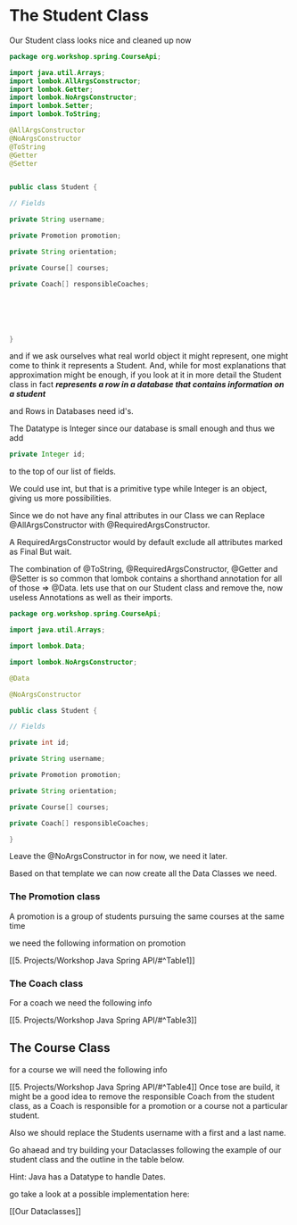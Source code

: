 # The Student Class

Our Student class looks nice and cleaned up now

``` java
package org.workshop.spring.CourseApi;

import java.util.Arrays;
import lombok.AllArgsConstructor;
import lombok.Getter;
import lombok.NoArgsConstructor;
import lombok.Setter;
import lombok.ToString;

@AllArgsConstructor
@NoArgsConstructor
@ToString
@Getter
@Setter


public class Student {

// Fields

private String username;

private Promotion promotion;

private String orientation;

private Course[] courses;

private Coach[] responsibleCoaches;






}
```

and if we ask ourselves what real world object it might represent, one might come to think it represents a Student. And, while for most explanations that approximation might be enough, if you look at it in more detail the Student class in fact ***represents a row in a database that contains information on a student***

and Rows in Databases need id's.

The Datatype is Integer since our database is small enough and thus we add

``` java
private Integer id;
```

to the top of our list of fields.

We could use int, but that is a primitive type while Integer is an object, giving us more possibilities.

Since we do not have any final attributes in our Class we can Replace @AllArgsConstructor with @RequiredArgsConstructor.

A RequiredArgsConstructor would by default exclude all attributes marked as Final
But wait.

The combination of @ToString, @RequiredArgsConstructor, @Getter and @Setter is so common that lombok contains a shorthand annotation for all of those =\> @Data.
lets use that on our Student class and remove the, now useless Annotations as well as their imports.

``` java
package org.workshop.spring.CourseApi;

import java.util.Arrays;

import lombok.Data;

import lombok.NoArgsConstructor;

@Data

@NoArgsConstructor

public class Student {

// Fields

private int id;

private String username;

private Promotion promotion;

private String orientation;

private Course[] courses;

private Coach[] responsibleCoaches;

}
```

Leave the @NoArgsConstructor in for now, we need it later.

Based on that template we can now create all the Data Classes we need.

### The Promotion class

A promotion is a group of students pursuing the same courses at the same time

we need the following information on promotion

\[\[5. Projects/Workshop Java Spring API/#\^Table1\]\]

### The Coach class

For a coach we need the following info

\[\[5. Projects/Workshop Java Spring API/#\^Table3\]\]

## The Course Class

for a course we will need the following info

\[\[5. Projects/Workshop Java Spring API/#\^Table4\]\]
Once tose are build, it might be a good idea to remove the responsible Coach from the student class, as a Coach is responsible for a promotion or a course not a particular student.

Also we should replace the Students username with a first and a last name.

Go ahaead and try building your Dataclasses following the example of our student class and the outline in the table below.

Hint: Java has a Datatype to handle Dates.

go take a look at a possible implementation here:

\[\[Our Dataclasses\]\]
